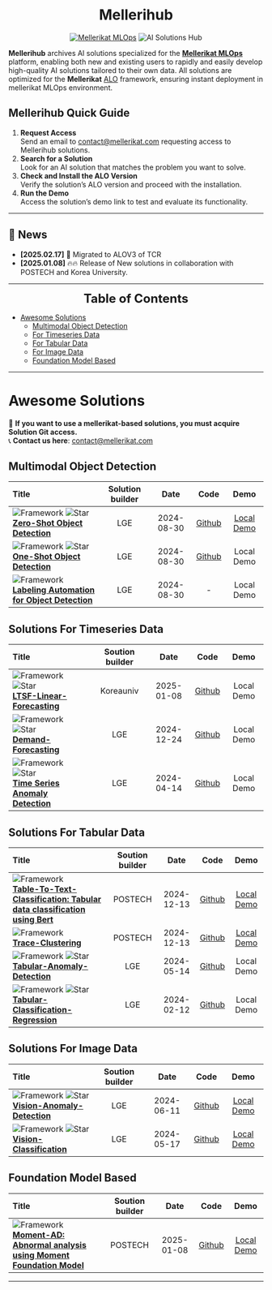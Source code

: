 
<h1 align="center">Mellerihub</h1>

<p align="center">
  <a href="https://mellerikat.com/"><img src="https://img.shields.io/badge/Mellerikat-MLOps-blue?style=flat-square" alt="Mellerikat MLOps" /></a>
  <img src="https://img.shields.io/badge/AI-Solutions%20Hub-orange?style=flat-square" alt="AI Solutions Hub" />
</p>

**Mellerihub** archives AI solutions specialized for the **[Mellerikat MLOps](https://mellerikat.com/user_guide/what_is_mellerikat)** platform,
enabling both new and existing users to rapidly and easily develop high-quality AI solutions tailored to their own data. All solutions are optimized for the **Mellerikat** [ALO](https://mellerikat.com/user_guide/data_scientist_guide/alo/#what-is-ai-learning-organizeralo) framework, ensuring instant deployment in mellerikat MLOps environment.

## Mellerihub Quick Guide

1. **Request Access**  
   Send an email to [contact@mellerikat.com](mailto:contact@mellerikat.com) requesting access to Mellerihub solutions.  
2. **Search for a Solution**  
   Look for an AI solution that matches the problem you want to solve.  
3. **Check and Install the ALO Version**  
   Verify the solution’s ALO version and proceed with the installation.  
4. **Run the Demo**  
   Access the solution’s demo link to test and evaluate its functionality.  

---


## 📰 News

* **[2025.02.17]**  📢 Migrated to ALOV3 of TCR
* **[2025.01.08]**  🔥🔥 Release of New solutions in collaboration with POSTECH and Korea University.


---
<font size=5><center><b> Table of Contents </b> </center></font>
- [Awesome Solutions](#awesome-solutions)
  - [Multimodal Object Detection](#multimodal-object-detection)
  - [For Timeseries Data](#solutions-for-timeseries-data)
  - [For Tabular Data](#solutions-for-tabular-data)
  - [For Image Data](#solutions-for-image-data)
  - [Foundation Model Based](#foundation-model-based)

---

# Awesome Solutions

🎈 **If you want to use a mellerikat-based solutions, you must acquire Solution Git access.**<br>
📞 **Contact us here**: contact@mellerikat.com

## Multimodal Object Detection
|  Title  |   Solution builder  |   Date   |   Code   |   Demo   |
|:--------|:--------:|:--------:|:--------:|:--------:|
| ![Framework](https://img.shields.io/badge/ALO-v2.7.0-blue) ![Star](https://img.shields.io/github/stars/mellerihub/zeroshot-objectdetection.svg?style=social&label=Star) <br> [**Zero-Shot Object Detection**](https://github.com/mellerihub/Awesome-AISolutions-for-mellerikat/blob/main/docs/zeroshot_objectdetection.md) <br> | LGE | 2024-08-30 | [Github](https://github.com/mellerihub/zeroshot-objectdetection) | [Local Demo](https://github.com/mellerihub/Awesome-AISolutions-for-mellerikat/blob/main/docs/zeroshot_objectdetection.md#hammer_and_wrench--requirements-and-install) |
| ![Framework](https://img.shields.io/badge/ALO-v2.7.0-blue) ![Star](https://img.shields.io/github/stars/baichuan-inc/Baichuan-Omni-1.5.svg?style=social&label=Star) <br> [**One-Shot Object Detection**](https://github.com/baichuan-inc/Baichuan-Omni-1.5/blob/main/baichuan_omni_1_5.pdf) <br> | LGE | 2024-08-30 | [Github](https://github.com/baichuan-inc/Baichuan-Omni-1.5) | Local Demo |
| ![Framework](https://img.shields.io/badge/ALO-v2.7.0-blue)  <br> [**Labeling Automation for Object Detection**](https://arxiv.org/pdf/2412.10360) <br> | LGE | 2024-08-30 | - | Local Demo |


## Solutions For Timeseries Data
|  Title  |   Soution builder  |   Date   |   Code   |   Demo   |
|:--------|:--------:|:--------:|:--------:|:--------:|
| ![Framework](https://img.shields.io/badge/ALO-v2.7.0-blue) ![Star](https://img.shields.io/github/stars/mellerikat-aicontents/Dlinear.svg?style=social&label=Star) <br> [**LTSF-Linear-Forecasting**](https://github.com/mellerihub/Awesome-AISolutions-for-mellerikat/blob/main/docs/ltsf_linear.md) <br> | Koreauniv | 2025-01-08 | [Github](https://github.com/mellerikat-aicontents/Dlinear) | Local Demo |
| ![Framework](https://img.shields.io/badge/ALO-v2.7.0-blue) ![Star](https://img.shields.io/github/stars/mellerikat-aicontents/Demand_Forecasting.svg?style=social&label=Star) <br> [**Demand-Forecasting**](https://github.com/mellerihub/Awesome-AISolutions-for-mellerikat/blob/main/docs/demand_forecasting.md) <br> | LGE | 2024-12-24 | [Github](https://github.com/mellerikat-aicontents/Demand_Forecasting) | Local Demo |
| ![Framework](https://img.shields.io/badge/ALO-v2.7.0-blue) ![Star](https://img.shields.io/github/stars/mellerikat-aicontents/Anomaly-Detection.svg?style=social&label=Star) <br> [**Time Series Anomaly Detection**](https://github.com/mellerihub/Awesome-AISolutions-for-mellerikat/blob/main/docs/ad.md) <br> | LGE | 2024-04-14 | [Github](https://github.com/mellerikat-aicontents/Anomaly-Detection) | Local Demo |


## Solutions For Tabular Data
|  Title  |   Soution builder  |   Date   |   Code   |   Demo   |
|:--------|:--------:|:--------:|:--------:|:--------:|
| ![Framework](https://img.shields.io/badge/ALO-v2.7.0-blue) <br> [**Table-To-Text-Classification: Tabular data classification using Bert**](https://github.com/mellerihub/Awesome-AISolutions-for-mellerikat/blob/main/docs/table_to_text.md) <br> | POSTECH | 2024-12-13 | [Github](https://github.com/mellerihub/table-to-text) | [Local Demo](https://github.com/mellerihub/table-to-text/blob/main/README.md) |
| ![Framework](https://img.shields.io/badge/ALO-v2.7.0-blue) <br> [**Trace-Clustering**](https://github.com/mellerihub/Awesome-AISolutions-for-mellerikat/blob/main/docs/trace_clustering.md) <br> | POSTECH | 2024-12-13 | [Github](https://github.com/mellerihub/trace-clustering) | [Local Demo](https://github.com/mellerihub/trace-clustering/blob/main/README.md) |
| ![Framework](https://img.shields.io/badge/ALO-v2.7.0-blue) ![Star](https://img.shields.io/github/stars/mellerikat-aicontents/Tabular-Anomaly-Detection.svg?style=social&label=Star) <br> [**Tabular-Anomaly-Detection**](https://github.com/mellerihub/Awesome-AISolutions-for-mellerikat/blob/main/docs/tad.md) <br> | LGE | 2024-05-14 | [Github](https://github.com/mellerikat-aicontents/Tabular-Anomaly-Detection) | Local Demo |
| ![Framework](https://img.shields.io/badge/ALO-v2.7.0-blue) ![Star](https://img.shields.io/github/stars/mellerikat-aicontents/Tabular-Classification-Regression.svg?style=social&label=Star) <br> [**Tabular-Classification-Regression**](https://github.com/mellerihub/Awesome-AISolutions-for-mellerikat/blob/main/docs/tcr.md) <br> | LGE | 2024-02-12 | [Github](https://github.com/mellerikat-aicontents/Tabular-Classification-Regression) | Local Demo |

## Solutions For Image Data
|  Title  |   Soution builder  |   Date   |   Code   |   Demo   |
|:--------|:--------:|:--------:|:--------:|:--------:|
| ![Framework](https://img.shields.io/badge/ALO-v2.7.0-blue) ![Star](https://img.shields.io/github/stars/mellerikat-aicontents/Vision-Anomaly-Detection.svg?style=social&label=Star) <br> [**Vision-Anomaly-Detection**](https://github.com/mellerihub/Awesome-AISolutions-for-mellerikat/blob/main/docs/vision_anomaly_detection.md) <br> | LGE | 2024-06-11 | [Github](https://github.com/mellerikat-aicontents/Vision-Anomaly-Detection) | [Local Demo]() |
| ![Framework](https://img.shields.io/badge/ALO-v2.7.0-blue) ![Star](https://img.shields.io/github/stars/mellerikat-aicontents/Vision-Classification.svg?style=social&label=Star) <br> [**Vision-Classification**](https://github.com/mellerihub/Awesome-AISolutions-for-mellerikat/blob/main/docs/vision_classification.md) <br> | LGE | 2024-05-17 | [Github](https://github.com/mellerikat-aicontents/Vision-Classification) | [Local Demo]() |


## Foundation Model Based
|  Title  |   Soution builder  |   Date   |   Code   |   Demo   |
|:--------|:--------:|:--------:|:--------:|:--------:|
| ![Framework](https://img.shields.io/badge/ALO-v2.7.0-blue)  <br> [**Moment-AD: Abnormal analysis using Moment Foundation Model**](https://github.com/mellerihub/Awesome-AISolutions-for-mellerikat/blob/main/docs/moment_ad.md) <br> | POSTECH | 2025-01-08 | [Github](https://github.com/mellerihub/moment-ad) | [Local Demo](https://github.com/mellerihub/moment-ad/blob/main/README.md) |



---



